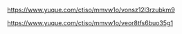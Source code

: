 https://www.yuque.com/ctiso/mmvw1o/vonsz12l3rzubkm9

https://www.yuque.com/ctiso/mmvw1o/veor8tfs6buo35g1
